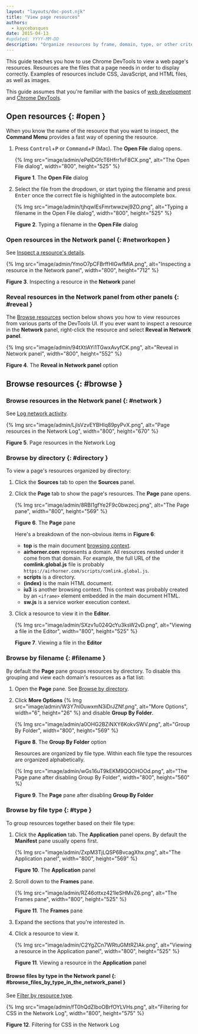 ```yaml
---
layout: "layouts/doc-post.njk"
title: "View page resources"
authors:
  - kaycebasques
date: 2015-04-13
#updated: YYYY-MM-DD
description: "Organize resources by frame, domain, type, or other criteria."
---
```


This guide teaches you how to use Chrome DevTools to view a web page's resources. Resources are the
files that a page needs in order to display correctly. Examples of resources include CSS,
JavaScript, and HTML files, as well as images.

This guide assumes that you're familiar with the basics of [web development][1] and [Chrome
DevTools][2].

## Open resources {: #open }

When you know the name of the resource that you want to inspect, the **Command Menu** provides a
fast way of opening the resource.

1.  Press <kbd>Control</kbd>+<kbd>P</kbd> or <kbd>Command</kbd>+<kbd>P</kbd> (Mac). The **Open
    File** dialog opens.

    {% Img src="image/admin/ePelDGfcT6Hfrr1vF8CX.png", alt="The Open File dialog", width="800", height="525" %}

    **Figure 1**. The **Open File** dialog

2.  Select the file from the dropdown, or start typing the filename and press <kbd>Enter</kbd> once
    the correct file is highlighted in the autocomplete box.

    {% Img src="image/admin/tjhqwIEsFmrtwwzwj9ZO.png", alt="Typing a filename in the Open File dialog", width="800", height="525" %}

    **Figure 2**. Typing a filename in the **Open File** dialog

### Open resources in the Network panel {: #networkopen }

See [Inspect a resource's details][3].

{% Img src="image/admin/YmoO7pCFBrffHlGwfMIA.png", alt="Inspecting a resource in the Network panel", width="800", height="712" %}

**Figure 3**. Inspecting a resource in the **Network** panel

### Reveal resources in the Network panel from other panels {: #reveal }

The [Browse resources][4] section below shows you how to view resources from various parts of the
DevTools UI. If you ever want to inspect a resource in the **Network** panel, right-click the
resource and select **Reveal in Network panel**.

{% Img src="image/admin/94tXtlAYi1TGwxAvyfCK.png", alt="Reveal in Network panel", width="800", height="552" %}

**Figure 4**. The **Reveal in Network panel** option

## Browse resources {: #browse }

### Browse resources in the Network panel {: #network }

See [Log network activity][5].

{% Img src="image/admin/LjlsVzvEYBHIq89pyPvX.png", alt="Page resources in the Network Log", width="800", height="670" %}

**Figure 5**. Page resources in the Network Log

### Browse by directory {: #directory }

To view a page's resources organized by directory:

1.  Click the **Sources** tab to open the **Sources** panel.
2.  Click the **Page** tab to show the page's resources. The **Page** pane opens.

    {% Img src="image/admin/8RBI1gfYe2F9c0bwzecj.png", alt="The Page pane", width="800", height="569" %}

    **Figure 6**. The **Page** pane

    Here's a breakdown of the non-obvious items in **Figure 6**:

    - **top** is the main document [browsing context][6].
    - **airhorner.com** represents a domain. All resources nested under it come from that domain.
      For example, the full URL of the **comlink.global.js** file is probably
      `https://airhorner.com/scripts/comlink.global.js`.
    - **scripts** is a directory.
    - **(index)** is the main HTML document.
    - **iu3** is another browsing context. This context was probably created by an `<iframe>`
      element embedded in the main document HTML.
    - **sw.js** is a service worker execution context.

3.  Click a resource to view it in the **Editor**.

    {% Img src="image/admin/SXzv1u024QcYu3ksW2vD.png", alt="Viewing a file in the Editor", width="800", height="525" %}

    **Figure 7**. Viewing a file in the **Editor**

### Browse by filename {: #filename }

By default the **Page** pane groups resources by directory. To disable this grouping and view each
domain's resources as a flat list:

1.  Open the **Page** pane. See [Browse by directory][7].
2.  Click **More Options** {% Img src="image/admin/W3Y7nl0uwxmN3iDrJZNf.png", alt="More Options", width="6", height="26" %} and
    disable **Group By Folder**.

    {% Img src="image/admin/a0OHG2BZiNXY6KokvSWV.png", alt="Group By Folder", width="800", height="569" %}

    **Figure 8**. The **Group By Folder** option

    Resources are organized by file type. Within each file type the resources are organized
    alphabetically.

    {% Img src="image/admin/wGs16uT9kEKM9QQOHOOd.png", alt="The Page pane after disabling Group By Folder", width="800", height="560" %}

    **Figure 9**. The **Page** pane after disabling **Group By Folder**

### Browse by file type {: #type }

To group resources together based on their file type:

1.  Click the **Application** tab. The **Application** panel opens. By default the **Manifest** pane
    usually opens first.

    {% Img src="image/admin/ZxpM3TjLQSP6BvcagXhx.png", alt="The Application panel", width="800", height="569" %}

    **Figure 10**. The **Application** panel

2.  Scroll down to the **Frames** pane.

    {% Img src="image/admin/RZ46ottxz421leSHMvZ6.png", alt="The Frames pane", width="800", height="525" %}

    **Figure 11**. The **Frames** pane

3.  Expand the sections that you're interested in.
4.  Click a resource to view it.

    {% Img src="image/admin/C2YgZCn7WRtuGMtRZIAk.png", alt="Viewing a resource in the Application panel", width="800", height="525" %}

    **Figure 11**. Viewing a resource in the **Application** panel

#### Browse files by type in the Network panel {: #browse_files_by_type_in_the_network_panel }

See [Filter by resource type][8].

{% Img src="image/admin/fT0hQdZIboOBrfOYLVHs.png", alt="Filtering for CSS in the Network Log", width="800", height="575" %}

**Figure 12**. Filtering for CSS in the Network Log

[1]: https://developer.mozilla.org/docs/Learn
[2]: /docs/devtools/overview/#start
[3]: /docs/devtools/network#details
[4]: #browse
[5]: /docs/devtools/network#load
[6]: https://developer.mozilla.org/docs/Web/HTML/Element/iframe
[7]: #directory
[8]: /docs/devtools/network#type
